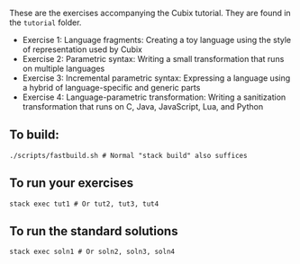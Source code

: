 These are the exercises accompanying the Cubix tutorial. They are found in the `tutorial` folder.

* Exercise 1: Language fragments: Creating a toy language using the style of representation used by Cubix
* Exercise 2: Parametric syntax: Writing a small transformation that runs on multiple languages
* Exercise 3: Incremental parametric syntax: Expressing a language using a hybrid of language-specific and generic parts
* Exercise 4: Language-parametric transformation: Writing a sanitization transformation that runs on C, Java, JavaScript, Lua, and Python


## To build:

    ./scripts/fastbuild.sh # Normal "stack build" also suffices

## To run your exercises

    stack exec tut1 # Or tut2, tut3, tut4

## To run the standard solutions

    stack exec soln1 # Or soln2, soln3, soln4